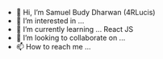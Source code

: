 - 👋 Hi, I’m Samuel Budy Dharwan (4RLucis)
- 👀 I’m interested in ... 
- 🌱 I’m currently learning ... React JS
- 💞️ I’m looking to collaborate on ...
- 📫 How to reach me ...

<!---
4RLucis/4RLucis is a ✨ special ✨ repository because its `README.md` (this file) appears on your GitHub profile.
You can click the Preview link to take a look at your changes.
--->
